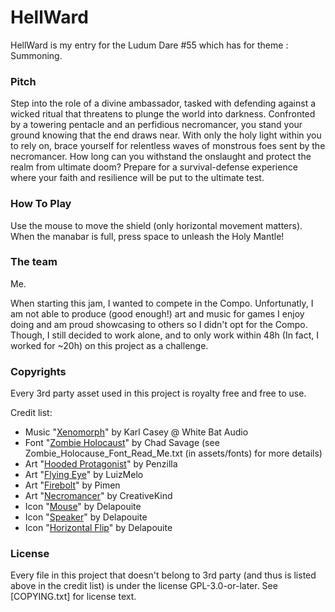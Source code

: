 # HellWard
HellWard is my entry for the Ludum Dare #55 which has for theme : Summoning.

### Pitch
Step into the role of a divine ambassador, tasked with defending against a wicked ritual that threatens to plunge the world into darkness. Confronted by a towering pentacle and an perfidious necromancer, you stand your ground knowing that the end draws near. With only the holy light within you to rely on, brace yourself for relentless waves of monstrous foes sent by the necromancer. How long can you withstand the onslaught and protect the realm from ultimate doom? Prepare for a survival-defense experience where your faith and resilience will be put to the ultimate test.

### How To Play
Use the mouse to move the shield (only horizontal movement matters). When the manabar is full, press space to unleash the Holy Mantle!

### The team
Me.

When starting this jam, I wanted to compete in the Compo. Unfortunatly, I am not able to produce (good enough!) art and music for games I enjoy doing and am proud showcasing to others so I didn't opt for the Compo. Though, I still decided to work alone, and to only work within 48h (In fact, I worked for ~20h) on this project as a challenge.

### Copyrights
Every 3rd party asset used in this project is royalty free and free to use.

Credit list:
- Music "[Xenomorph](https://www.youtube.com/watch?v=wEpHqDOOBVc)" by Karl Casey @ White Bat Audio
- Font "[Zombie Holocaust](https://www.sinisterfonts.com/)" by Chad Savage (see Zombie_Holocause_Font_Read_Me.txt (in assets/fonts) for more details)
- Art "[Hooded Protagonist](https://penzilla.itch.io/hooded-protagonist)" by Penzilla
- Art "[Flying Eye](https://luizmelo.itch.io/monsters-creatures-fantasy)" by LuizMelo
- Art "[Firebolt](https://pimen.itch.io/fire-spell)" by Pimen
- Art "[Necromancer](https://creativekind.itch.io/necromancer-free)" by CreativeKind
- Icon "[Mouse](https://game-icons.net/1x1/delapouite/mouse.html)" by Delapouite
- Icon "[Speaker](https://game-icons.net/1x1/delapouite/speaker.html)" by Delapouite
- Icon "[Horizontal Flip](https://game-icons.net/1x1/delapouite/horizontal-flip.html)" by Delapouite

### License
Every file in this project that doesn't belong to 3rd party (and thus is listed above in the credit list) is under the license GPL-3.0-or-later. 
See [COPYING.txt] for license text.
